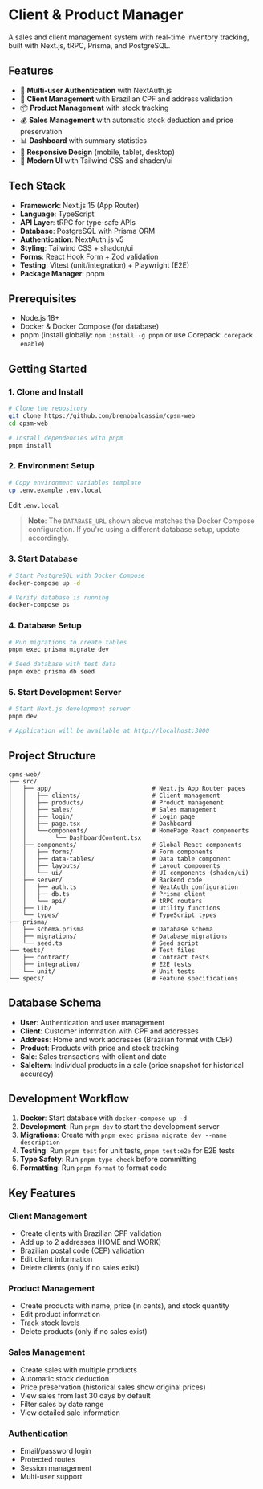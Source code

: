 # Client & Product Manager

A sales and client management system with real-time inventory tracking, built with Next.js, tRPC, Prisma, and PostgreSQL.

## Features

- 🔐 **Multi-user Authentication** with NextAuth.js
- 👥 **Client Management** with Brazilian CPF and address validation
- 📦 **Product Management** with stock tracking
- 💰 **Sales Management** with automatic stock deduction and price preservation
- 📊 **Dashboard** with summary statistics
- 📱 **Responsive Design** (mobile, tablet, desktop)
- 🎨 **Modern UI** with Tailwind CSS and shadcn/ui

## Tech Stack

- **Framework**: Next.js 15 (App Router)
- **Language**: TypeScript
- **API Layer**: tRPC for type-safe APIs
- **Database**: PostgreSQL with Prisma ORM
- **Authentication**: NextAuth.js v5
- **Styling**: Tailwind CSS + shadcn/ui
- **Forms**: React Hook Form + Zod validation
- **Testing**: Vitest (unit/integration) + Playwright (E2E)
- **Package Manager**: pnpm

## Prerequisites

- Node.js 18+ 
- Docker & Docker Compose (for database)
- pnpm (install globally: `npm install -g pnpm` or use Corepack: `corepack enable`)

## Getting Started

### 1. Clone and Install

```bash
# Clone the repository
git clone https://github.com/brenobaldassim/cpsm-web
cd cpsm-web

# Install dependencies with pnpm
pnpm install
```

### 2. Environment Setup

```bash
# Copy environment variables template
cp .env.example .env.local
```

Edit `.env.local`


> **Note**: The `DATABASE_URL` shown above matches the Docker Compose configuration. If you're using a different database setup, update accordingly.

### 3. Start Database

```bash
# Start PostgreSQL with Docker Compose
docker-compose up -d

# Verify database is running
docker-compose ps
```

### 4. Database Setup

```bash
# Run migrations to create tables
pnpm exec prisma migrate dev

# Seed database with test data
pnpm exec prisma db seed
```

### 5. Start Development Server

```bash
# Start Next.js development server
pnpm dev

# Application will be available at http://localhost:3000
```

## Project Structure

```
cpms-web/                 
├── src/
│   ├── app/                            # Next.js App Router pages
│   │   ├── clients/                    # Client management
│   │   ├── products/                   # Product management
│   │   ├── sales/                      # Sales management
│   │   ├── login/                      # Login page
│   │   ├── page.tsx                    # Dashboard
│   │   └──components/                  # HomePage React components
│   │        └── DashboardContent.tsx
│   ├── components/                     # Global React components
│   │   ├── forms/                      # Form components
│   │   ├── data-tables/                # Data table component
│   │   ├── layouts/                    # Layout components
│   │   └── ui/                         # UI components (shadcn/ui)
│   ├── server/                         # Backend code
│   │   ├── auth.ts                     # NextAuth configuration
│   │   ├── db.ts                       # Prisma client
│   │   └── api/                        # tRPC routers
│   ├── lib/                            # Utility functions
│   └── types/                          # TypeScript types
├── prisma/
│   ├── schema.prisma                   # Database schema
│   ├── migrations/                     # Database migrations
│   └── seed.ts                         # Seed script
├── tests/                              # Test files
│   ├── contract/                       # Contract tests
│   ├── integration/                    # E2E tests
│   └── unit/                           # Unit tests
└── specs/                              # Feature specifications
```

## Database Schema

- **User**: Authentication and user management
- **Client**: Customer information with CPF and addresses
- **Address**: Home and work addresses (Brazilian format with CEP)
- **Product**: Products with price and stock tracking
- **Sale**: Sales transactions with client and date
- **SaleItem**: Individual products in a sale (price snapshot for historical accuracy)

## Development Workflow

1. **Docker**: Start database with `docker-compose up -d`
2. **Development**: Run `pnpm dev` to start the development server
3. **Migrations**: Create with `pnpm exec prisma migrate dev --name description`
4. **Testing**: Run `pnpm test` for unit tests, `pnpm test:e2e` for E2E tests
5. **Type Safety**: Run `pnpm type-check` before committing
6. **Formatting**: Run `pnpm format` to format code

## Key Features

### Client Management
- Create clients with Brazilian CPF validation
- Add up to 2 addresses (HOME and WORK)
- Brazilian postal code (CEP) validation
- Edit client information
- Delete clients (only if no sales exist)

### Product Management
- Create products with name, price (in cents), and stock quantity
- Edit product information
- Track stock levels
- Delete products (only if no sales exist)

### Sales Management
- Create sales with multiple products
- Automatic stock deduction
- Price preservation (historical sales show original prices)
- View sales from last 30 days by default
- Filter sales by date range
- View detailed sale information

### Authentication
- Email/password login
- Protected routes
- Session management
- Multi-user support

